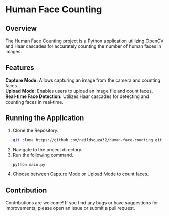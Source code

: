 # Human Face Counting

## Overview
The Human Face Counting project is a Python application utilizing OpenCV and Haar cascades for accurately counting the number of human faces in images.

## Features
**Capture Mode:** Allows capturing an image from the camera and counting faces.</br>
**Upload Mode:** Enables users to upload an image file and count faces.</br>
**Real-time Face Detection:** Utilizes Haar cascades for detecting and counting faces in real-time.</br>

## Running the Application

1. Clone the Repository.
   ```bash
   git clone https://github.com/neildsouza32/human-face-counting.git
   ```
2. Navigate to the project directory.  </br>
3. Run the following command.
   ```bash
   python main.py
   ```
4. Choose between Capture Mode or Upload Mode to count faces.

## Contribution
Contributions are welcome! If you find any bugs or have suggestions for improvements, please open an issue or submit a pull request.
